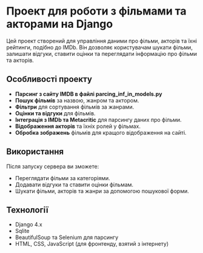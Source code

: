 # Проект для роботи з фільмами та акторами на Django

Цей проект створений для управління даними про фільми, акторів та їхні рейтинги, подібно до IMDb. Він дозволяє користувачам шукати фільми, залишати відгуки, ставити оцінки та переглядати інформацію про фільми та акторів.

## Особливості проекту
- **Парсинг з сайту IMDB в файлі parcing_inf_in_models.py**
- **Пошук фільмів** за назвою, жанром та актором.
- **Фільтри** для сортування фільмів за жанрами.
- **Оцінки та відгуки** для фільмів.
- **Інтеграція з IMDb та Metacritic** для парсингу даних про фільми.
- **Відображення акторів** та їхніх ролей у фільмах.
- **Обробка зображень** фільмів для кращого відображення на сайті.
  
## Використання

Після запуску сервера ви зможете:

- Переглядати фільми за категоріями.
- Додавати відгуки та ставити оцінки фільмам.
- Шукати фільми, акторів та жанри за допомогою пошукової форми.
  
## Технології

- Django 4.x
- Sqlite
- BeautifulSoup та Selenium для парсингу
- HTML, CSS, JavaScript (для фронтенду, взятий з інтернету)
  
